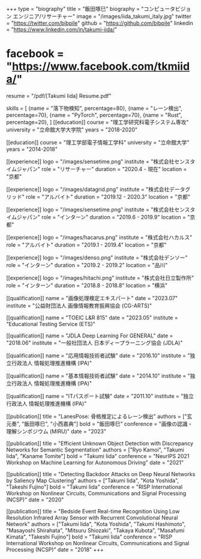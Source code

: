 +++
type = "biography"
title = "飯田啄巳"
biography = "コンピュータビジョン エンジニア/リサーチャー"
image = "/images/iida_takumi_italy.jpg"
twitter = "https://twitter.com/bibpile"
github = "https://github.com/bibpile"
linkedin = "https://www.linkedin.com/in/takumi-iida/"
# facebook = "https://www.facebook.com/tkmiida/"
resume = "/pdf/[Takumi Iida] Resume.pdf"

skills = [
    {name = "落下物検知", percentage=80},
    {name = "レーン検出", percentage=70},
    {name = "PyTorch", percentage=70},
    {name = "Rust", percentage=20},
]
[[education]]
course = "理工学研究科電子システム専攻"
university = "立命館大学大学院"
years = "2018-2020"

[[education]]
course = "理工学部電子情報工学科"
university = "立命館大学"
years = "2014-2018"

[[experience]]
logo = "/images/sensetime.png"
institute = "株式会社センスタイムジャパン"
role = "リサーチャー"
duration = "2020.4 - 現在"
location = "京都"

[[experience]]
logo = "/images/datagrid.png"
institute = "株式会社データグリッド"
role = "アルバイト"
duration = "2019.12 - 2020.3"
location = "京都"

[[experience]]
logo = "/images/sensetime.png"
institute = "株式会社センスタイムジャパン"
role = "インターン"
duration = "2019.6 - 2019.9"
location = "京都"

[[experience]]
logo = "/images/hacarus.png"
institute = "株式会社ハカルス"
role = "アルバイト"
duration = "2019.1 - 2019.4"
location = "京都"

[[experience]]
logo = "/images/denso.png"
institute = "株式会社デンソー"
role = "インターン"
duration = "2019.2 - 2019.2"
location = "品川"

[[experience]]
logo = "/images/hitachi.png"
institute = "株式会社日立製作所"
role = "インターン"
duration = "2018.8 - 2018.8"
location = "横浜"

[[qualification]]
name = "画像処理検定エキスパート"
date = "2023.07"
institute = "公益財団法人 画像情報教育振興協会 (CG-ARTS)"

[[qualification]]
name = "TOEIC L&R 815"
date = "2023.05"
institute = "Educational Testing Service (ETS)"

[[qualification]]
name = "JDLA Deep Learning For GENERAL"
date = "2018.06"
institute = "一般社団法人 日本ディープラーニング協会 (JDLA)"

[[qualification]]
name = "応用情報技術者試験"
date = "2016.10"
institute = "独立行政法人 情報処理推進機構 (IPA)"

[[qualification]]
name = "基本情報技術者試験"
date = "2014.10"
institute = "独立行政法人 情報処理推進機構 (IPA)"

[[qualification]]
name = "ITパスポート試験"
date = "2011.10"
institute = "独立行政法人 情報処理推進機構 (IPA)"

[[publication]]
title = "LanesPose: 骨格推定によるレーン検出"
authors = ["玄元奏", "飯田啄巳", "小西嘉典"]
bold = "飯田啄巳"
conference = "画像の認識・理解シンポジウム (MIRU)"
date = "2023"

[[publication]]
title = "Efficient Unknown Object Detection with Discrepancy Networks for Semantic Segmentation"
authors = ["Ryo Kamoi", "Takumi Iida", "Kaname Tomite"]
bold = "Takumi Iida"
conference = "NeurIPS 2021 Workshop on Machine Learning for Autonomous Driving"
date = "2021"

[[publication]]
title = "Detecting Backdoor Attacks on Deep Neural Networks by Saliency Map Clustering"
authors = ["Takumi Iida", "Kota Yoshida", "Takeshi Fujino"]
bold = "Takumi Iida"
conference = "RISP International Workshop on Nonlinear Circuits, Communications and Signal Processing (NCSP)"
date = "2020"

[[publication]]
title = "Bedside Event Real-time Recognition Using Low Resolution Infrared Array Sensor with Recurrent Convolutional Neural Network"
authors = ["Takumi Iida", "Kota Yoshida", "Takumi Hashimoto", "Masayoshi Shirahata", "Mitsuru Shiozaki", "Takaya Kubota", "Masafumi Kimata", "Takeshi Fujino"]
bold = "Takumi Iida"
conference = "RISP International Workshop on Nonlinear Circuits, Communications and Signal Processing (NCSP)"
date = "2018"
+++
